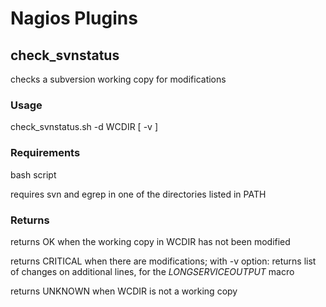 # Nagios Plugins

## check_svnstatus

checks a subversion working copy for modifications

### Usage

check_svnstatus.sh -d WCDIR [ -v ]

### Requirements

bash script

requires svn and egrep in one of the directories listed in PATH

### Returns

returns OK when the working copy in WCDIR has not been modified

returns CRITICAL when there are modifications; with -v option: returns list of changes on additional lines, for the $LONGSERVICEOUTPUT$ macro

returns UNKNOWN when WCDIR is not a working copy
